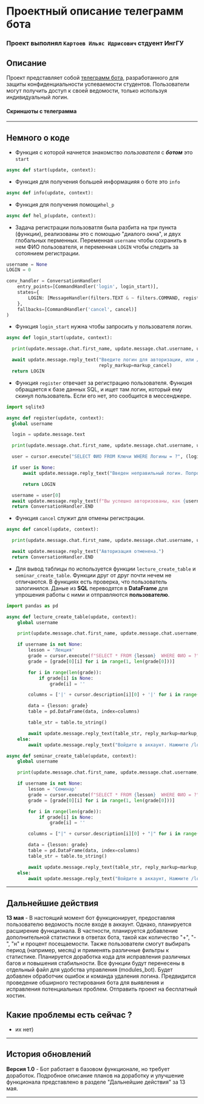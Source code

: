 # Проектный описание телеграмм бота
### Проект выполнял `Картоев Ильяс Идрисович` стдуент ИнгГУ

## Описание

Проект представляет собой [телеграмм бота](https://t.me/journa1_bot), разработанного для защиты конфиденциальности успеваемости студентов. Пользователи могут получить доступ к своей ведомости, только используя индивидуальный логин.

#### Скриншоты с телеграмма

---
## Немного о коде
- Функция с которой начнется знакомство *пользователя* с ***ботом*** это `start`
```python
async def start(update, context):
```

- Функция для получения большей информацияя о боте это `info`
```python
async def info(update, context):
```

- Функция для получения помощи`hel_p`
```python
async def hel_p(update, context):
```

- Задача регистрации пользоватля была разбита на три пункта (функции), реализованы это с помощью "диалого окна",  и двух глобальных перменныx. Переменная ```username``` чтобы сохранить в нем ФИО пользователя, и переменная ```LOGIN``` чтобы следить за сотоянием регистрации.

```python
username = None
LOGIN = 0

conv_handler = ConversationHandler(
    entry_points=[CommandHandler('login', login_start)],
    states={
        LOGIN: [MessageHandler(filters.TEXT & ~ filters.COMMAND, register)]
    },
    fallbacks=[CommandHandler('cancel', cancel)]
)
```
  - Функция ```login_start``` нужна чтобы запросить у пользователя логин.
  ```python
  async def login_start(update, context):

    print(update.message.chat.first_name, update.message.chat.username, update.message.text)

    await update.message.reply_text("Введите логин для авторизации, или /cancel чтобы отменить",
                                    reply_markup=markup_cancel)
    return LOGIN
  ```
  - Функция ```register``` отвечает за регистрацию пользователя. Функция обращается к базе данных SQL, и ищет там логин, который ему скинул пользователь. Если его нет, это сообщится в мессенджере. 
  
  ```python
  import sqlite3

  async def register(update, context):
    global username

    login = update.message.text

    print(update.message.chat.first_name, update.message.chat.username, update.message.text)

    user = cursor.execute("SELECT ФИО FROM Ключи WHERE Логины = ?", (login,)).fetchone()

    if user is None:
        await update.message.reply_text("Введен неправильный логин. Попробуйте еще раз, или  /cancel чтобы отменить.", reply_markup=markup_cancel)

        return LOGIN

    username = user[0]
    await update.message.reply_text(f"Вы успешно авторизованы, как {username}!", reply_markup=markup_table)
    return ConversationHandler.END
  ```
  - Функция ```cancel``` служит для отмены регистрации.
  ```python
  async def cancel(update, context):

    print(update.message.chat.first_name, update.message.chat.username, update.message.text)

    await update.message.reply_text("Авторизация отменена.")
    return ConversationHandler.END
  ```
- Для вывод таблицы по используется функции `lecture_create_table` и `seminar_create_table`. Функции друг от друг почти нечем не отличаются. В функциях есть проверка, что пользователь залогинился. Даные из **SQL** переводятся в **DataFrame** для упрошения работы с ними и  отправляются **пользователю**.

```python
import pandas as pd

async def lecture_create_table(update, context):
    global username

    print(update.message.chat.first_name, update.message.chat.username, update.message.text)

    if username is not None:
        lesson = 'Лекция'
        grade = cursor.execute(f"SELECT * FROM {lesson}  WHERE ФИО = ?", [username]).fetchall()
        grade = [grade[0][i] for i in range(1, len(grade[0]))]

        for i in range(len(grade)):
            if grade[i] is None:
                grade[i] = ''

        columns = ['|' + cursor.description[i][0] + '|' for i in range(1, len(cursor.description))]

        data = {lesson: grade}
        table = pd.DataFrame(data, index=columns)

        table_str = table.to_string()

        await update.message.reply_text(table_str, reply_markup=markup_table)
    else:
        await update.message.reply_text("Войдите в аккаунт. Нажмите /login", reply_markup=markup_login)
```

```python
async def seminar_create_table(update, context):
    global username

    print(update.message.chat.first_name, update.message.chat.username, update.message.text)

    if username is not None:
        lesson = 'Семинар'
        grade = cursor.execute(f"SELECT * FROM {lesson}  WHERE ФИО = ?", [username]).fetchall()
        grade = [grade[0][i] for i in range(1, len(grade[0]))]

        for i in range(len(grade)):
            if grade[i] is None:
                grade[i] = ''

        columns = ["|" + cursor.description[i][0] + "|" for i in range(1, len(cursor.description))]

        data = {lesson: grade}
        table = pd.DataFrame(data, index=columns)
        table_str = table.to_string()

        await update.message.reply_text(table_str, reply_markup=markup_table)
    else:
        await update.message.reply_text("Войдите в аккаунт, Нажмите /login", reply_markup=markup_login)
```
---
## Дальнейшие действия

**13 мая** - В настоящий момент бот функционирует, предоставляя пользователю ведомость после входе в аккаунт. Однако, планируется  расширение функционала. В частности, планируется добавление дополнительной статистики в ответах бота, такой как количество "+", "-", "н" и процент посещаемости. Также пользователи смогут выбирать период (например, месяц) и применять различные фильтры к статистике. Планируется доработка кода для исправления различных багов и повышения стабильности. Все функции будут перенесены в отдельный файл для удобства управления (modules_bot). Будет добавлен обработчик ошибок и команда удаления логина. Предвидится проведение обширного тестирования бота для выявления и исправления потенциальных проблем. Отправить проект на бесплатный хостин.

## Какие проблемы есть сейчас ?

- их нет)
___
## История обновлений

**Версия 1.0** - Бот работает в базовом функционале, но требует доработок. Подробное описание планов на доработку и улучшение функционала представлено в разделе "Дальнейшие действия" за 13 мая.
___